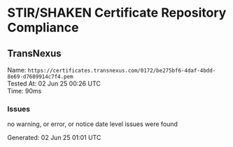 # STIR/SHAKEN Certificate Repository Compliance

## TransNexus

Name: `https://certificates.transnexus.com/0172/be275bf6-4daf-4bdd-8e69-d7609914c7f4.pem`\
Tested At: 02 Jun 25 00:26 UTC\
Time: 90ms

### Issues

no warning, or error, or notice date level issues were found

Generated: 02 Jun 25 01:01 UTC